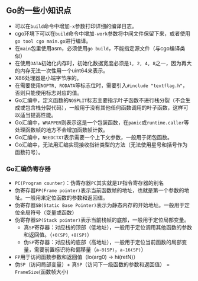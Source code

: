 Go的一些小知识点
-------------


* 可以在`build`命令中增加`-x`参数打印详细的编译日志。
* cgo环境下可以在`build`命令中增加`-work`参数将中间文件保留下来，或者使用`go tool cgo main.go`进行编译。
* 在`main`包里使用asm，必须使用`go build`，不能指定源文件（与cgo编译类似）
* 在使用`DATA`初始化内存时，初始化数据宽度必须是`1, 2, 4, 8`之一，因为再大的内存无法一次性用一个uint64来表示。
* X86处理器是小端字节序的。
* 在需要使用`NOPTR, RODATA`等标志位时，需要引入`#include "textflag.h"`，否则只能使用标志对应的值。
* Go汇编中，定义函数的`NOSPLIT`标志主要指示叶子函数不进行栈分裂（不会生成或包含栈分裂代码），一般用于没有其他任何函数调用的叶子函数，这样可以适当提高性能。
* Go汇编中，`WRAPPER`则表示这是一个包装函数，在`panic`或`runtime.caller`等处理函数帧的地方不会增加函数帧计数。
* Go汇编中，`NEEDCTXT`表示需要一个上下文参数，一般用于闭包函数。
* Go汇编中，无法用汇编实现接收指针类型的方法（无法使用星号和括号作为函数符号）。

### Go汇编伪寄存器

* `PC(Program counter)`：伪寄存器`PC`其实就是`IP`指令寄存器的别名
* 伪寄存器`FP(Frame pointer)`表示当前函数帧的地址，也就是第一个参数的地址。一般用来定位函数的参数和返回值。
* 伪寄存器`SB(Static Base Pointer)`表示为静态内存的开始地址。一般用于定位全局符号（变量或函数）
* 伪寄存器`SP(Stack pointer)`表示当前栈帧的底部，一般用于定位局部变量。
    * 真`SP`寄存器：对应栈的顶部（低地址），一般用于定位调用其他函数的参数和返回值。（`+0(SP)`, `+8(SP)`）
    * 伪`SP`寄存器：对应栈的底部（高地址），一般用于定位当前函数的局部变量，需要前置标识符和偏移量（`a-8(SP)`，`a-16(SP)`）
 * `FP`用于访问函数参数和返回值（lo(arg0) -> hi(retN)）
 * 伪`SP`（访问局部变量）+ 真`SP`（访问下一级函数的参数和返回值） = `FrameSize`(函数帧大小)

